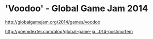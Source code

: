 'Voodoo' - Global Game Jam 2014
============

http://globalgamejam.org/2014/games/voodoo

http://poemdexter.com/blog/global-game-ja…014-postmortem
